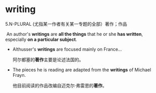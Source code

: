 # writing

5.N-PLURAL (尤指某一作者有关某一专题的全部）著作；作品

​	An author's **writings** are **all the things** that he or she **has written**, especially **on a particular subject**.

- Althusser's **writings** are focused mainly on France...

  阿尔都塞的**著作**主要是论述法国的。

- The pieces he is reading are adapted from the **writings** of Michael Frayn.

  他目前阅读的作品改编自迈克尔·弗雷恩的**著作**。